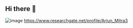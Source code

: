 ## Hi there 👋

![image](https://github.com/user-attachments/assets/da8d0815-2abc-4154-8d62-bcd7646777a2)
https://www.researchgate.net/profile/Arjun_Mitra3
<!--
**MitraArjun/MitraArjun** is a ✨ _special_ ✨ repository because its `README.md` (this file) appears on your GitHub profile.

Here are some ideas to get you started:

- 🔭 I’m currently working on ...
- 🌱 I’m currently learning ...
- 👯 I’m looking to collaborate on ...
- 🤔 I’m looking for help with ...
- 💬 Ask me about ...
- 📫 How to reach me: ...
- 😄 Pronouns: ...
- ⚡ Fun fact: ...
-->
